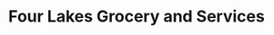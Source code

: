 ---
title: "Four Lakes Grocery and Services"
url: /cheney/four-lakes-grocery-and-services/
shop: Lebensmittel
---
